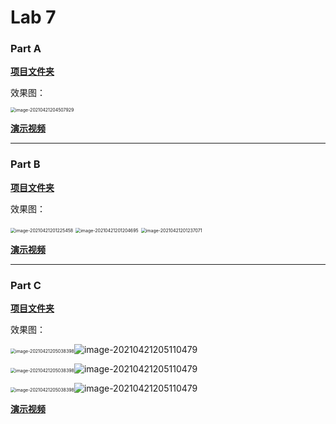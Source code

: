 # Lab 7

### Part A

[**项目文件夹**](DroidCafe)

效果图：

<img src="img/image-20210421204507929.png" alt="image-20210421204507929" style="zoom:50%;" />



[**演示视频**](partA.mp4)

-----

### Part B

[**项目文件夹**](DroidCafe)

效果图：

<img src="img/image-20210421201225458.png" alt="image-20210421201225458" style="zoom:50%;" />

<img src="img/image-20210421201204695.png" alt="image-20210421201204695" style="zoom:50%;" />

<img src="img/image-20210421201237071.png" alt="image-20210421201237071" style="zoom:50%;" />



[**演示视频**](partB.mp4)

-----

### Part C

[**项目文件夹**](DroidCafe)

效果图：

<img src="img/image-20210421205038398.png" alt="image-20210421205038398" style="zoom:50%;" />![image-20210421205110479](img/image-20210421205110479.png)

<img src="img/image-20210421205038398.png" alt="image-20210421205038398" style="zoom:50%;" />![image-20210421205110479](img/image-20210421205110479.png)

<img src="img/image-20210421205038398.png" alt="image-20210421205038398" style="zoom:50%;" />![image-20210421205110479](img/image-20210421205110479.png)

[**演示视频**]([partC.mp4)